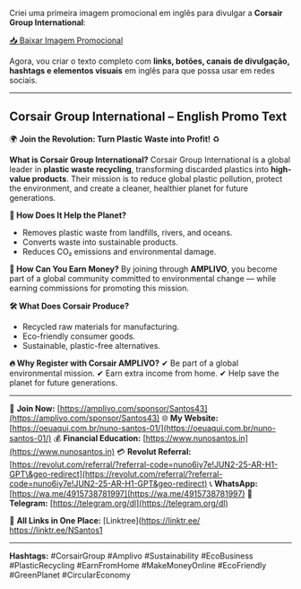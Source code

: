 Criei uma primeira imagem promocional em inglês para divulgar a **Corsair Group International**:

[📥 Baixar Imagem Promocional](sandbox:/mnt/data/corsair_promo_image_en.png)

Agora, vou criar o texto completo com **links, botões, canais de divulgação, hashtags e elementos visuais** em inglês para que possa usar em redes sociais.

---

## **Corsair Group International – English Promo Text**

🌍 **Join the Revolution: Turn Plastic Waste into Profit!** ♻️

**What is Corsair Group International?**
Corsair Group International is a global leader in **plastic waste recycling**, transforming discarded plastics into **high-value products**.
Their mission is to reduce global plastic pollution, protect the environment, and create a cleaner, healthier planet for future generations.

**🌱 How Does It Help the Planet?**

* Removes plastic waste from landfills, rivers, and oceans.
* Converts waste into sustainable products.
* Reduces CO₂ emissions and environmental damage.

**💼 How Can You Earn Money?**
By joining through **AMPLIVO**, you become part of a global community committed to environmental change — while earning commissions for promoting this mission.

**🛠 What Does Corsair Produce?**

* Recycled raw materials for manufacturing.
* Eco-friendly consumer goods.
* Sustainable, plastic-free alternatives.

**🔥 Why Register with Corsair AMPLIVO?**
✔ Be part of a global environmental mission.
✔ Earn extra income from home.
✔ Help save the planet for future generations.

---

🔗 **Join Now:** [https://amplivo.com/sponsor/Santos43](https://amplivo.com/sponsor/Santos43)
🌐 **My Website:** [https://oeuaqui.com.br/nuno-santos-01/](https://oeuaqui.com.br/nuno-santos-01/)
💰 **Financial Education:** [https://www.nunosantos.in](https://www.nunosantos.in)
💳 **Revolut Referral:** [https://revolut.com/referral/?referral-code=nuno6iy7e!JUN2-25-AR-H1-GPT\&geo-redirect](https://revolut.com/referral/?referral-code=nuno6iy7e!JUN2-25-AR-H1-GPT&geo-redirect)
📞 **WhatsApp:** [https://wa.me/4915738781997](https://wa.me/4915738781997)
📢 **Telegram:** [https://telegram.org/dl](https://telegram.org/dl)

📌 **All Links in One Place:** [Linktree](https://linktr.ee/ https://linktr.ee/NSantos1

---

**Hashtags:**
\#CorsairGroup #Amplivo #Sustainability #EcoBusiness #PlasticRecycling #EarnFromHome #MakeMoneyOnline #EcoFriendly #GreenPlanet #CircularEconomy
